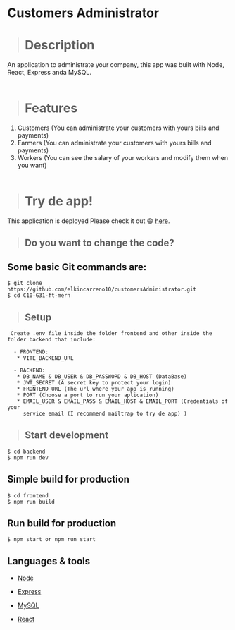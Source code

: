 # Customers Administrator

> # Description
An application to administrate your company, this app was built with Node, React, Express anda MySQL.
<br></br>
> # Features
1. Customers (You can administrate your customers with yours bills and payments)
2. Farmers (You can administrate your customers with yours bills and payments)
3. Workers (You can see the salary of your workers and modify them when you want)
<br></br>
> # Try de app!
This application is deployed  Please check it out 😄 <a href='https://fullstackelkin.com/login'>here</a>.


> ## Do you want to change the code?
## Some basic Git commands are:
```
$ git clone https://github.com/elkincarreno10/customersAdministrator.git
$ cd C10-G31-ft-mern
```

> ## Setup

```
 Create .env file inside the folder frontend and other inside the folder backend that include:

  - FRONTEND:
   * VITE_BACKEND_URL

  - BACKEND:
   * DB_NAME & DB_USER & DB_PASSWORD & DB_HOST (DataBase)
   * JWT_SECRET (A secret key to protect your login)
   * FRONTEND_URL (The url where your app is running)
   * PORT (Choose a port to run your aplication)
   * EMAIL_USER & EMAIL_PASS & EMAIL_HOST & EMAIL_PORT (Credentials of your 
     service email (I recommend mailtrap to try de app) ) 
```

> ## Start development

```
$ cd backend
$ npm run dev
```

## Simple build for production

```
$ cd frontend
$ npm run build
```

## Run build for production

```
$ npm start or npm run start
```

## Languages & tools

- [Node](https://nodejs.org/en/)

- [Express](https://expressjs.com/)

- [MySQL](https://www.mysql.com/)

- [React](https://reactjs.org/)